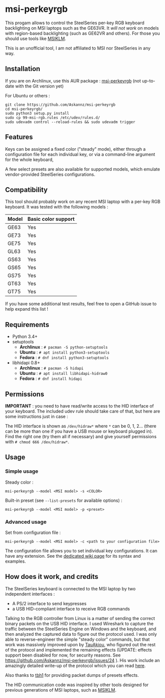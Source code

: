 msi-perkeyrgb
==================

This progam allows to control the SteelSeries per-key RGB keyboard backlighting on MSI laptops such as the GE63VR. It *will not work* on models with region-based backlighting (such as GE62VR and others). For those you should use tools like [MSIKLM](https://github.com/Gibtnix/MSIKLM).

This is an unofficial tool, I am not affiliated to MSI nor SteelSeries in any way.


Installation
----------

If you are on Archlinux, use this AUR package : [msi-perkeyrgb](https://aur.archlinux.org/packages/msi-perkeyrgb/) (not up-to-date with the Git version yet)

For Ubuntu or others :

```
git clone https://github.com/Askannz/msi-perkeyrgb
cd msi-perkeyrgb/
sudo python3 setup.py install
sudo cp 99-msi-rgb.rules /etc/udev/rules.d/
sudo udevadm control --reload-rules && sudo udevadm trigger
```

Features
----------

Keys can be assigned a fixed color ("steady" mode), either through a configuration file for each individual key, or via a command-line argument for the whole keyboard,

A few select presets are also available for supported models, which emulate vendor-provided SteelSeries configurations.


Compatibility
----------

This tool should probably work on any recent MSI laptop with a per-key RGB keyboard. It was tested with the following models :

| Model | Basic color support 
| ----  | ------------------- 
| GE63  | Yes
| GE73  | Yes
| GE75  | Yes
| GL63  | Yes
| GS63  | Yes
| GS65  | Yes
| GS75  | Yes
| GT63  | Yes
| GT75  | Yes

If you have some additional test results, feel free to open a GitHub issue to help expand this list !

Requirements
----------

* Python 3.4+
* setuptools
  * **Archlinux** : `# pacman -S python-setuptools`
  * **Ubuntu** : `# apt install python3-setuptools`
  * **Fedora** : `# dnf install python3-setuptools`
* libhidapi 0.8+
	* **Archlinux** : `# pacman -S hidapi`
	* **Ubuntu** : `# apt install libhidapi-hidraw0`
	* **Fedora** : `# dnf install hidapi`


Permissions
----------

**IMPORTANT** : you need to have read/write access to the HID interface of your keyboard. The included udev rule should take care of that, but here are some instructions just in case :

The HID interface is shown as `/dev/hidraw*` where `*` can be 0, 1, 2... (there can be more than one if you have a USB mouse or keyboard plugged in). Find the right one (try them all if necessary) and give yourself permissions with `# chmod 666 /dev/hidraw*`.


Usage
----------

### Simple usage

Steady color :
```
msi-perkeyrgb --model <MSI model> -s <COLOR>
```

Built-in preset (see `--list-presets` for available options) :
```
msi-perkeyrgb --model <MSI model> -p <preset>
```

### Advanced usage

Set from configuration file :
```
msi-perkeyrgb --model <MSI model> -c <path to your configuration file>
```
The configuration file allows you to set individual key configurations. It can have any extension. See the [dedicated wiki page](https://github.com/Askannz/msi-perkeyrgb/wiki/Configuration-file-guide) for its syntax and examples.


How does it work, and credits
----------

The SteelSeries keyboard is connected to the MSI laptop by two independent interfaces :
* A PS/2 interface to send keypresses
* a USB HID-compliant interface to receive RGB commands

Talking to the RGB controller from Linux is a matter of sending the correct binary packets on the USB HID interface. I used Wireshark to capture the traffic between the SteelSeries Engine on Windows and the keyboard, and then analyzed the captured data to figure out the protocol used. I was only able to reverse-engineer the simple "steady color" commands, but that work was massively improved upon by [TauAkiou](https://github.com/TauAkiou), who figured out the rest of the protocol and implemented the remaining effects (UPDATE: effects support been disabled for now, for security reasons. See https://github.com/Askannz/msi-perkeyrgb/issues/24 ). His work include an amazingly detailed write-up of the protocol which you can read [here](documentation/0b_packet_information/msi-kb-effectdoc).

Also thanks to [tbh1](https://github.com/tbh1) for providing packet dumps of presets effects.

The HID communication code was inspired by other tools designed for previous generations of MSI laptops, such as [MSIKLM](https://github.com/Gibtnix/MSIKLM).
